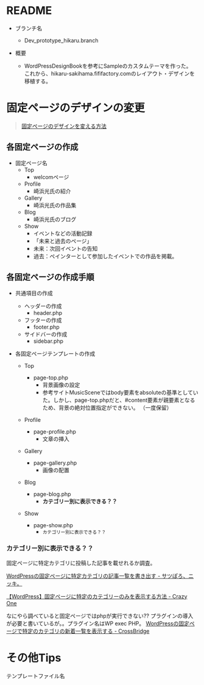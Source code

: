 # README

 - ブランチ名

	 - Dev_prototype_hikaru.branch

 - 概要

	 - WordPressDesignBookを参考にSampleのカスタムテーマを作った。  
	 これから、hikaru-sakihama.fififactory.comのレイアウト・デザインを移植する。

# 固定ページのデザインの変更
>[固定ページのデザインを変える方法](http://blog.livegoods.net/archives/%E5%9B%BA%E5%AE%9A%E3%83%9A%E3%83%BC%E3%82%B8%E3%81%AE%E3%83%87%E3%82%B6%E3%82%A4%E3%83%B3%E3%82%92%E5%A4%89%E3%81%88%E3%82%8B%E6%96%B9%E6%B3%95/)

## 各固定ページの作成
 - 固定ページ名
 	 - Top
 	 	 - welcomページ
 	 - Profile
 	 	 - 崎浜光氏の紹介
 	 - Gallery
 	 	 - 崎浜光氏の作品集
 	 - Blog
 	 	 - 崎浜光氏のブログ
 	 - Show
 	 	 - イベントなどの活動記録
 	 	 - 「未来と過去のページ」
 	 	 - 未来：次回イベントの告知
		 - 過去：ぺインターとして参加したイベントでの作品を掲載。

## 各固定ページの作成手順
 - 共通項目の作成
	 - ヘッダーの作成
	 	 - header.php
	 - フッターの作成
	 	 - footer.php
	 - サイドバーの作成
	 	 - sidebar.php  
  
 - 各固定ページテンプレートの作成			
 	- Top
 		 - page-top.php
 		 	 - 背景画像の設定
 		 	 - 参考サイトMusicSceneではbody要素をabsoluteの基準としていた。しかし、page-top.phpだと、#content要素が親要素となるため、背景の絶対位置指定ができない。
 		 	 （一度保留）
 	- Profile
 		 - page-profile.php
 		 	 - 文章の挿入

 	- Gallery
 		 - page-gallery.php
 		 	 - 画像の配置
 	- Blog
 		 - page-blog.php
 		 	 - **カテゴリー別に表示できる？？**
 	- Show
 		 - page-show.php
 		 	 - `カテゴリー別に表示できる？？`


### カテゴリー別に表示できる？？
固定ページに特定カテゴリに投稿した記事を載せれるか調査。

[WordPressの固定ページに特定カテゴリの記事一覧を書き出す - サツぽろ、ニッキ。](http://1day.sorezore.net/2011/11/24/13732/)

[【WordPress】固定ページに特定のカテゴリーのみを表示する方法 - Crazy One](http://gladdesign.net/2011/12/03/wordpress-page-category-specification/)


なにやら調べていると固定ページではphpが実行できない??
プラグインの導入が必要と書いているが。。プラグイン名はWP exec PHP。
[WordPressの固定ページで特定のカテゴリの新着一覧を表示する - CrossBridge](http://www.crossbridge.biz/show-list-at-fixed-page)


# その他Tips
<!-- テンプレートファイルの表示 -->
<p class="debug-template">テンプレートファイル名<?php global $template; echo $template; ?></p>
